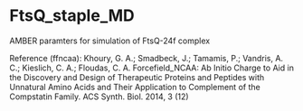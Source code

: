 # FtsQ_staple_MD

AMBER paramters for simulation of FtsQ-24f complex

Reference (ffncaa):
Khoury, G. A.; Smadbeck, J.; Tamamis, P.; Vandris, A. C.; Kieslich, C. A.; Floudas, C. A.
Forcefield_NCAA: Ab Initio Charge to Aid in the Discovery and Design of Therapeutic Proteins and Peptides with Unnatural Amino Acids and Their Application to Complement of the Compstatin Family.
ACS Synth. Biol. 2014, 3 (12)

